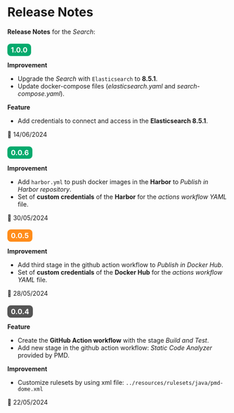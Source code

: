 # Release Notes

**Release Notes** for the *Search*:

### <span style="background-color: #04AA6D; color: white; font-size: 16px; padding: 4px 8px; border-radius: 8px;">1.0.0</span> 
**Improvement**
* Upgrade the *Search* with `Elasticsearch` to **8.5.1**.
* Update docker-compose files (*elasticsearch.yaml* and *search-compose.yaml*).

**Feature**
* Add credentials to connect and access in the **Elasticsearch 8.5.1**.

:date: 14/06/2024

### <span style="background-color: #04AA6D; color: white; font-size: 16px; padding: 4px 8px; border-radius: 8px;">0.0.6</span>
**Improvement**
* Add `harbor.yml` to push docker images in the **Harbor** to *Publish in Harbor repository*.
* Set of **custom credentials** of the **Harbor** for the *actions workflow YAML* file.

:date: 30/05/2024

### <span style="background-color: #ff8c1a; color: white; font-size: 16px; padding: 4px 8px; border-radius: 8px;">0.0.5</span>
**Improvement**
* Add third stage in the github action workflow to *Publish in Docker Hub*.
* Set of **custom credentials** of the **Docker Hub** for the *actions workflow YAML* file.

:date: 28/05/2024

### <span style="background-color: #555555; color: white; font-size: 16px; padding: 4px 8px; border-radius: 8px;">0.0.4</span>
**Feature**
* Create the **GitHub Action workflow** with the stage *Build and Test*.
* Add new stage in the github action workflow: *Static Code Analyzer* provided by PMD.

**Improvement**
* Customize rulesets by using xml file: `../resources/rulesets/java/pmd-dome.xml`

:date: 22/05/2024